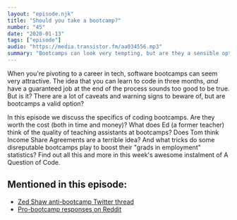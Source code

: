 ```yaml
---
layout: "episode.njk"
title: "Should you take a bootcamp?"
number: "45"
date: "2020-01-13"
tags: ["episode"]
audio: "https://media.transistor.fm/aa034556.mp3"
summary: "Bootcamps can look very tempting, but are they a sensible option?"
---
```


When you're pivoting to a career in tech, software bootcamps can seem very attractive. The idea that you can learn to code in three months, *and* have a guaranteed job at the end of the process sounds too good to be true. But is it? There are a lot of caveats and warning signs to beware of, but are bootcamps a valid option?

In this episode we discuss the specifics of coding bootcamps. Are they worth the cost (both in time and money)? What does Ed (a former teacher) think of the quality of teaching assistants at bootcamps? Does Tom think Income Share Agreements are a terrible idea? And what tricks do some disreputable bootcamps play to boost their "grads in employment" statistics? Find out all this and more in this week's awesome instalment of A Question of Code.

## Mentioned in this episode:

* [Zed Shaw anti-bootcamp Twitter thread](https://twitter.com/lzsthw/status/1212284566431576069?s=20)
* [Pro-bootcamp responses on Reddit](https://reddit.com/r/web_design/comments/ekv3vi/a_list_of_coding_bootcamp_scams/)